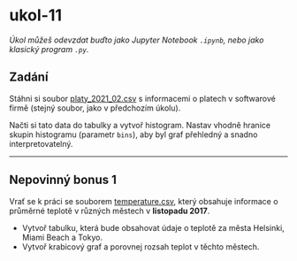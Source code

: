 # ukol-11

_Úkol můžeš odevzdat buďto jako Jupyter Notebook `.ipynb`, nebo jako klasický program `.py`._

## Zadání

Stáhni si soubor [platy_2021_02.csv](https://raw.githubusercontent.com/lutydlitatova/python-jaro-2022/main/ukoly/data/platy_2021_02.csv) s informacemi o platech v softwarové firmě (stejný soubor, jako v předchozím úkolu).

Načti si tato data do tabulky a vytvoř histogram. Nastav vhodně hranice skupin histogramu (parametr `bins`), aby byl graf přehledný a snadno interpretovatelný.

---

## Nepovinný bonus 1

Vrať se k práci se souborem [temperature.csv](./temperature.csv), který obsahuje informace o průměrné teplotě v různých městech v **listopadu 2017**.

* Vytvoř tabulku, která bude obsahovat údaje o teplotě za města Helsinki, Miami Beach a Tokyo.
* Vytvoř krabicový graf a porovnej rozsah teplot v těchto městech.

